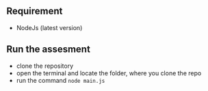 ## Requirement

- NodeJs (latest version)

## Run the assesment

- clone the repository
- open the terminal and locate the folder, where you clone the repo
- run the command ``` node main.js ```
